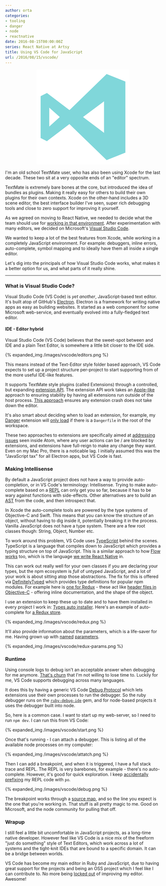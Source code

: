 ```yaml
---
author: orta
categories:
- tooling
- danger
- node
- reactnative
date: 2016-08-15T00:00:00Z
series: React Native at Artsy
title: Using VS Code for JavaScript
url: /2016/08/15/vscode/
---
```


<center>
 <img src="/images/vscode/vscode_logo_artsy.svg" style="width:300px;">
</center>

I'm an old school TextMate user, who has also been using Xcode for the last decade. These two sit at a very opposite ends of an "editor" spectrum. 

TextMate is extremely bare bones at the core, but introduced the idea of bundles as plugins. Making it really easy for others to build their own plugins for their own contexts. Xcode on the other-hand includes a 3D scene editor, the best interface builder I've seen, super rich debugging tools and close to zero support for improving it yourself.

As we agreed on moving to React Native, we needed to decide what the team should use for [working in that environment][emission_vscode_docs]. After experimentation with many editors, we decided on Microsoft's [Visual Studio Code][vs_code].

We wanted to keep a lot of the best features from Xcode, while working in a completely JavaScript environment. For example: debuggers, inline errors, auto-complete, symbol mapping and to ideally have them all inside a single editor.

Let's dig into the principals of how Visual Studio Code works, what makes it a better option for us, and what parts of it really shine.

<!--more-->

---

### What is Visual Studio Code?

Visual Studio Code (VS Code) is _yet another_, JavaScript-based text editor. It's built atop of GitHub's [Electron][electron]. Electron is a framework for writing native apps as easy as building websites. It started as a web component for some Microsoft web-service, and eventually evolved into a fully-fledged text editor.  

#### IDE - Editor hybrid

Visual Studio Code (VS Code) believes that the sweet-spot between and IDE and a plain Text Editor, is somewhere a little bit closer to the IDE side.

{% expanded_img /images/vscode/editors.png %}

This means instead of the Text-Editor style folder based approach, VS Code expects to set up a project structure per-project to start supporting from of the more useful IDE-like features. 

It supports TextMate style plugins (called Extensions) through a controlled, but expanding [extension API][vs_extensions]. The extension API work takes an [Apple-like][xpc] approach to ensuring stability by having all extensions run outside of the host process. [This approach][extensions_approach] ensures any extension crash does not take down the editor. 

It's also smart about deciding when to load an extension, for example, my [Danger][danger_code] extension will [only load][danger_vscode_load] if there is a `Dangerfile` in the root of the workspace.

These two approaches to extensions are specifically aimed at [addressing issues][atom_slow] seen inside Atom, where any user actions can be / are blocked by extensions, and extensions have full-reign to make any change they want. Even on my Mac Pro, there is a noticable lag. I initially assumed this was the "JavaScript tax" for all Electron apps, but VS Code is fast. 

### Making Intellisense

By default a JavaScript project does not have a way to provide auto-completion, or in VS Code's terminology: Intellisense. Trying to make auto-complete based on a [REPL][repl] can only get you so far, because it has to be wary against functions with side-effects. Other alternatives are to build an [AST][ast] from the code, and then introspect that. 

In Xcode the auto-complete tools are powered by the type systems of Objective-C and Swift. This means that you can know the structure of an object, without having to dig inside it, potentially breaking it in the process. Vanilla JavaScript does not have a type system. There are a few root classes though: String, Object, Number etc.

To work around this problem, VS Code uses [TypeScript][ts] behind the scenes. TypeScript is a language that compiles down to JavaScript which provides a typing structure on top of JavaScript. This is a similar approach to how [Flow works][flow] too, which is the language [we write React Native][flow_pr] in. 

This can work out really well for your own classes if you are declaring your types, but the npm ecosystem is _full_ of untyped JavaScript, and a lot of your work is about sitting atop those abstractions. The fix for this is offered via [DefinitelyTyped][dt] which provides type definitions for popular npm modules. For example here is [one for Redux][dt_redux] - these act like [header files in Objective-C][switch_header] - offering inline documentation, and the shape of the object.

I use an extension to keep these up to date and to have them installed in every project I work in: [Types auto installer][types]. Here's an example of auto-complete for [a Redux store][redux_store].

{% expanded_img /images/vscode/redux.png %}

It'll also provide information about the parameters, which is a life-saver for me. Having grown up with [named][swift_params] [parameters][ruby_params].

{% expanded_img /images/vscode/redux-params.png %}

### Runtime 

Using console logs to debug isn't an acceptable answer when debugging for me anymore. [That's churn][churn] that I'm not willing to lose time to. Luckily for me, VS Code supports debugging across many languages.

It does this by having a generic VS Code [Debug Protocol][vscode_debug] which lets extensions use their own processes to run the debugger. So the ruby debugger runs on the [`ruby-debug-ide`][ruby_debug] gem, and for node-based projects it uses the debugger built into node.

So, here is a common case. I want to start up my web-server, so I need to run `npm dev`. I can run this from VS Code:

{% expanded_img /images/vscode/start.png %}

Once that's running - I can attach a debugger. This is listing all of the available node processes on my computer:

{% expanded_img /images/vscode/attatch.png %}

Then I can add a breakpoint, and when it is triggered, I have a full stack trace and REPL. The REPL is very barebones, for example - there's no auto-complete. However, it's good for quick exploration. I keep [accidentally prefixing][po] my REPL code with `po`.  

{% expanded_img /images/vscode/debug.png %}

The breakpoint works through a [source map][source_map], and so the line you expect is the one that you're working in. That stuff is all pretty magic to me. Good on Microsoft, and the node community for pulling that off.

### Wrapup

I still feel a little bit uncomfortable in JavaScript projects, as a long-time native developer. However feel like VS Code is a nice mix of the freeform "just do something" style of Text Editors, which work across a lot of systems and the tight-knit IDEs that are bound to a specific domain. It can be a bridge between worlds. 

VS Code has become my main editor in Ruby and JavaScript, due to having great support for the projects and being an OSS project which I feel like I can contribute to. No more being [locked out][xcode8] of improving my editor. Awesome!

[danger_tweet]: https://github.com/rubyide/vscode-ruby/pull/41
[vs_code]: https://code.visualstudio.com/ 
[electron]: http://electron.atom.io 
[nav]: https://github.com/artsy/team-navigator
[repl]: https://en.wikipedia.org/wiki/Read–eval–print_loop
[ast]: http://jointjs.com/demos/javascript-ast
[ts]: http://www.typescriptlang.org
[flow]: https://flowtype.org
[flow_pr]: https://github.com/artsy/emission/pull/220
[dt]: http://definitelytyped.org
[dt_redux]: https://github.com/DefinitelyTyped/DefinitelyTyped/blob/master/redux/redux.d.ts
[switch_header]: https://github.com/artsy/eigen/blob/master/Artsy/App/ARSwitchBoard.h
[types]: https://marketplace.visualstudio.com/items?itemName=jvitor83.types-autoinstaller
[redux_store]: http://redux.js.org/docs/api/Store.html
[swift_params]: https://developer.apple.com/library/ios/documentation/Swift/Conceptual/Swift_Programming_Language/Functions.html
[ruby_params]: https://robots.thoughtbot.com/ruby-2-keyword-arguments
[churn]: http://blog.cleancoder.com/uncle-bob/2016/07/27/TheChurn.html
[vs_extensions]: https://code.visualstudio.com/docs/extensions/overview
[extensions_approach]: https://code.visualstudio.com/docs/extensions/our-approach
[xpc]: https://developer.apple.com/library/mac/documentation/MacOSX/Conceptual/BPSystemStartup/Chapters/CreatingXPCServices.html
[danger_code]: https://marketplace.visualstudio.com/items?itemName=Orta.vscode-danger
[danger_vscode_load]: https://github.com/orta/vscode-danger/blob/a21ccc101b2b1c1be595b10565bca9c88242fb6f/package.json#L18-L20
[atom_slow]: https://discuss.atom.io/t/why-is-atom-so-slow/11376
[vscode_debug]: https://code.visualstudio.com/docs/extensions/example-debuggers
[ruby_debug]: https://github.com/rubyide/vscode-ruby#debugger
[po]: https://www.objc.io/issues/19-debugging/lldb-debugging/#printing-objects
[xcode8]: https://github.com/alcatraz/Alcatraz/issues/475
[emission_vscode_docs]: https://github.com/artsy/emission/blob/master/docs/vscode.md
[source_map]: http://blog.teamtreehouse.com/introduction-source-maps
